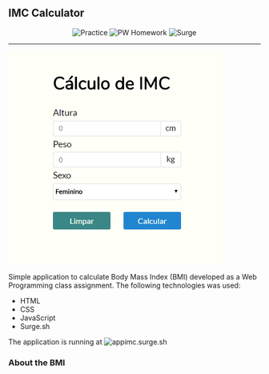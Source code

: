 ## IMC Calculator
<p align="center">
    <img src="https://img.shields.io/badge/development-practice-blue.svg" alt="Practice">
    <img src="https://img.shields.io/badge/PW-Homework%2001-blue.svg" alt="PW Homework">
    <img src="https://img.shields.io/badge/Publish-surge.sh-red.svg" alt="Surge">
</p>

---

![Demo](/webapp/demo.png)

Simple application to calculate Body Mass Index (BMI) developed as a Web Programming class assignment.
The following technologies was used:
- HTML
- CSS
- JavaScript
- Surge.sh

The application is running at ![appimc.surge.sh](http://appimc.surge.sh/)

### About the BMI
